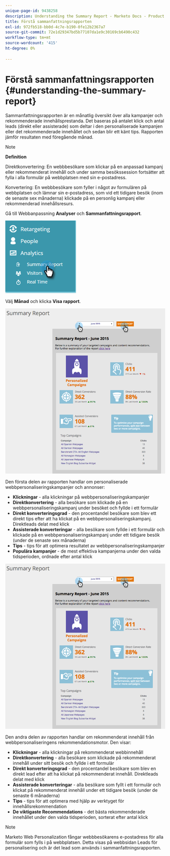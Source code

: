 ```yaml
---
unique-page-id: 9438258
description: Understanding the Summary Report - Marketo Docs - Product Documentation
title: Förstå sammanfattningsrapporten
exl-id: 972fb518-bb0d-4c7e-b190-0fe12b2367a7
source-git-commit: 72e1d29347bd5b77107da1e9c30169cb6490c432
workflow-type: tm+mt
source-wordcount: '415'
ht-degree: 0%

---
```


# Förstå sammanfattningsrapporten {#understanding-the-summary-report}

Sammanfattningsrapporten är en månatlig översikt över alla kampanjer och rekommenderade innehållsprestanda. Det baseras på antalet klick och antal leads (direkt eller assisterade) som deltar i den personaliserade kampanjen eller det rekommenderade innehållet och sedan blir ett känt tips. Rapporten jämför resultaten med föregående månad.

>[!NOTE]
>
>**Definition**
>
>Direktkonvertering: En webbbesökare som klickar på en anpassad kampanj eller rekommenderat innehåll och under samma besökssession fortsätter att fylla i alla formulär på webbplatsen med sin e-postadress.
>
>Konvertering: En webbbesökare som fyller i något av formulären på webbplatsen och lämnar sin e-postadress, som vid ett tidigare besök (inom de senaste sex månaderna) klickade på en personlig kampanj eller rekommenderad innehållsresurs.

Gå till Webbanpassning **Analyser** och **Sammanfattningsrapport**.

![](assets/image2016-4-6-10-3a15-3a58.png)

Välj **Månad** och klicka **Visa rapport**.

![](assets/2.png)

Den första delen av rapporten handlar om personaliserade webbpersonaliseringskampanjer och annonser:

* **Klickningar** - alla klickningar på webbpersonaliseringskampanjer
* **Direktkonvertering** - alla besökare som klickade på en webbpersonaliseringskampanj under besöket och fyllde i ett formulär
* **Direkt konverteringsgrad** - den procentandel besökare som blev ett direkt tips efter att ha klickat på en webbpersonaliseringskampanj. Direktleads delat med klick
* **Assisterade konverteringar** - alla besökare som fyllde i ett formulär och klickade på en webbpersonaliseringskampanj under ett tidigare besök (under de senaste sex månaderna)
* **Tips** - tips för att optimera resultatet av webbpersonaliseringskampanjer
* **Populära kampanjer** - de mest effektiva kampanjerna under den valda tidsperioden, ordnade efter antal klick

![](assets/3.png)

Den andra delen av rapporten handlar om rekommenderat innehåll från webbpersonaliseringens rekommendationsmotor. Den visar:

* **Klickningar** - alla klickningar på rekommenderat webbinnehåll
* **Direktkonvertering** - alla besökare som klickade på rekommenderat innehåll under sitt besök och fyllde i ett formulär
* **Direkt konverteringsgrad** - den procentandel besökare som blev en direkt lead efter att ha klickat på rekommenderat innehåll. Direktleads delat med klick
* **Assisterade konverteringar** - alla besökare som fyllt i ett formulär och klickat på rekommenderat innehåll under ett tidigare besök (under de senaste 6 månaderna)
* **Tips** - tips för att optimera med hjälp av verktyget för innehållsrekommendation
* **De viktigaste Recommendations** - det bästa rekommenderade innehållet under den valda tidsperioden, sorterat efter antal klick

>[!NOTE]
>
>Marketo Web Personalization fångar webbbesökarens e-postadress för alla formulär som fylls i på webbplatsen. Detta visas på webbsidan Leads för personalisering och är det lead som används i sammanfattningsrapporten.
